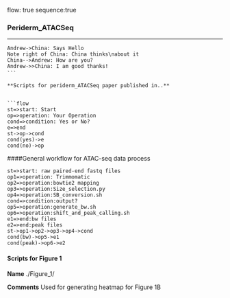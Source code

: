 flow: true
sequence:true
### Periderm_ATACSeq

---------------
```sequence
Andrew->China: Says Hello
Note right of China: China thinks\nabout it
China-->Andrew: How are you?
Andrew->>China: I am good thanks!
```　

**Scripts for periderm_ATACSeq paper published in..**


```flow
st=>start: Start
op=>operation: Your Operation
cond=>condition: Yes or No?
e=>end
st->op->cond
cond(yes)->e
cond(no)->op
```


####General workflow for ATAC-seq data process

```flow
st=>start: raw paired-end fastq files
op1=>operation: Trimmomatic
op2=>operation:bowtie2 mapping
op3=>operation:Size_selection.py
op4=>operation:SB_conversion.sh
cond=>condition:output?
op5=>operation:generate_bw.sh
op6=>operation:shift_and_peak_calling.sh
e1=>end:bw files
e2=>end:peak files
st->op1->op2->op3->op4->cond
cond(bw)->op5->e1
cond(peak)->op6->e2
```

#### Scripts for Figure 1

**Name** ./Figure_1/

**Comments** Used for generating heatmap for Figure 1B


